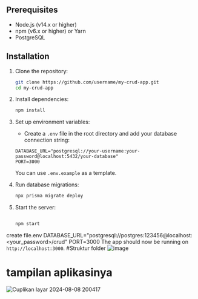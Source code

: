 ## Prerequisites

- Node.js (v14.x or higher)
- npm (v6.x or higher) or Yarn
- PostgreSQL
## Installation

1. Clone the repository:
   ```bash
   git clone https://github.com/username/my-crud-app.git
   cd my-crud-app
   ```

2. Install dependencies:
   ```bash
   npm install
   ```

3. Set up environment variables:
   - Create a `.env` file in the root directory and add your database connection string:

   ```plaintext
   DATABASE_URL="postgresql://your-username:your-password@localhost:5432/your-database"
   PORT=3000
   ```

   You can use `.env.example` as a template.

4. Run database migrations:
   ```bash
   npx prisma migrate deploy
   ```

5. Start the server:
   ```bash

   npm start
   ```
create file.env
DATABASE_URL="postgresql://postgres:123456@localhost:<your_password>/crud"
PORT=3000
The app should now be running on `http://localhost:3000`.
#Struktur folder 
![image](https://github.com/user-attachments/assets/b1bb99d3-89d7-4de4-a087-76d9395e519d)
# tampilan aplikasinya
![Cuplikan layar 2024-08-08 200417](https://github.com/user-attachments/assets/72449807-a5cd-4553-82ca-a987fb862532)

